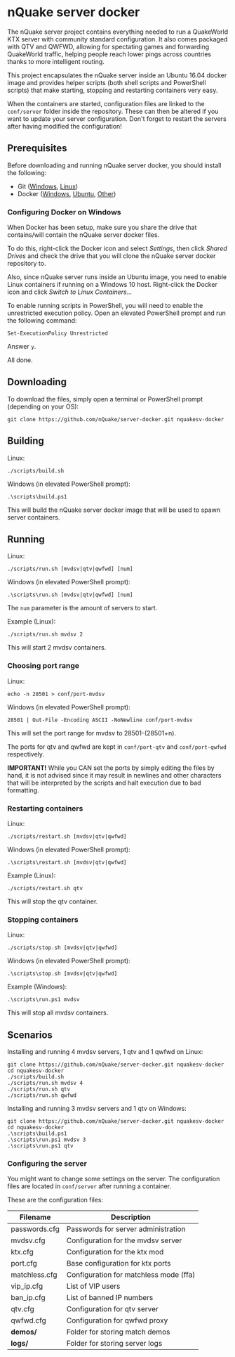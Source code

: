 # nQuake server docker

The nQuake server project contains everything needed to run a QuakeWorld KTX server with community standard configuration. It also comes packaged with QTV and QWFWD, allowing for spectating games and forwarding QuakeWorld traffic, helping people reach lower pings across countries thanks to more intelligent routing.

This project encapsulates the nQuake server inside an Ubuntu 16.04 docker image and provides helper scripts (both shell scripts and PowerShell scripts) that make starting, stopping and restarting containers very easy.

When the containers are started, configuration files are linked to the `conf/server` folder inside the repository. These can then be altered if you want to update your server configuration. Don't forget to restart the servers after having modified the configuration!

## Prerequisites

Before downloading and running nQuake server docker, you should install the following:

* Git ([Windows](https://git-scm.com/download/win), [Linux](https://git-scm.com/download/linux))
* Docker ([Windows](https://store.docker.com/editions/community/docker-ce-desktop-windows), [Ubuntu](https://docs.docker.com/engine/installation/linux/docker-ce/ubuntu/), [Other](https://www.docker.com/community-edition))

### Configuring Docker on Windows

When Docker has been setup, make sure you share the drive that contains/will contain the nQuake server docker files.

To do this, right-click the Docker icon and select *Settings*, then click *Shared Drives* and check the drive that you will clone the nQuake server docker repository to.

Also, since nQuake server runs inside an Ubuntu image, you need to enable Linux containers if running on a Windows 10 host. Right-click the Docker icon and click *Switch to Linux Containers...*

To enable running scripts in PowerShell, you will need to enable the unrestricted execution policy. Open an elevated PowerShell prompt and run the following command:

```
Set-ExecutionPolicy Unrestricted
```

Answer `y`.

All done.

## Downloading

To download the files, simply open a terminal or PowerShell prompt (depending on your OS):

```
git clone https://github.com/nQuake/server-docker.git nquakesv-docker
```

## Building

Linux:
```
./scripts/build.sh
```

Windows (in elevated PowerShell prompt):
```
.\scripts\build.ps1
```

This will build the nQuake server docker image that will be used to spawn server containers.

## Running

Linux:
```
./scripts/run.sh [mvdsv|qtv|qwfwd] [num]
```

Windows (in elevated PowerShell prompt):
```
.\scripts\run.sh [mvdsv|qtv|qwfwd] [num]
```

The `num` parameter is the amount of servers to start.

Example (Linux):
```
./scripts/run.sh mvdsv 2
```

This will start 2 mvdsv containers.

### Choosing port range

Linux:
```
echo -n 28501 > conf/port-mvdsv
```

Windows (in elevated PowerShell prompt):
```
28501 | Out-File -Encoding ASCII -NoNewline conf/port-mvdsv
```

This will set the port range for mvdsv to 28501-(28501+n).

The ports for qtv and qwfwd are kept in `conf/port-qtv` and `conf/port-qwfwd` respectively.

**IMPORTANT!** While you CAN set the ports by simply editing the files by hand, it is not advised since it may result in newlines and other characters that will be interpreted by the scripts and halt execution due to bad formatting.

### Restarting containers

Linux:
```
./scripts/restart.sh [mvdsv|qtv|qwfwd]
```

Windows (in elevated PowerShell prompt):
```
.\scripts\restart.sh [mvdsv|qtv|qwfwd]
```

Example (Linux):
```
./scripts/restart.sh qtv
```

This will stop the qtv container.

### Stopping containers

Linux:
```
./scripts/stop.sh [mvdsv|qtv|qwfwd]
```

Windows (in elevated PowerShell prompt):
```
.\scripts\stop.sh [mvdsv|qtv|qwfwd]
```

Example (Windows):
```
.\scripts\run.ps1 mvdsv
```

This will stop all mvdsv containers.

## Scenarios

Installing and running 4 mvdsv servers, 1 qtv and 1 qwfwd on Linux:

```
git clone https://github.com/nQuake/server-docker.git nquakesv-docker
cd nquakesv-docker
./scripts/build.sh
./scripts/run.sh mvdsv 4
./scripts/run.sh qtv
./scripts/run.sh qwfwd
```

Installing and running 3 mvdsv servers and 1 qtv on Windows:

```
git clone https://github.com/nQuake/server-docker.git nquakesv-docker
cd nquakesv-docker
.\scripts\build.ps1
.\scripts\run.ps1 mvdsv 3
.\scripts\run.ps1 qtv
```

### Configuring the server

You might want to change some settings on the server. The configuration files are located in `conf/server` after running a container.

These are the configuration files:

Filename|Description
---|---
passwords.cfg|Passwords for server administration
mvdsv.cfg|Configuration for the mvdsv server
ktx.cfg|Configuration for the ktx mod
port.cfg|Base configuration for ktx ports
matchless.cfg|Configuration for matchless mode (ffa)
vip_ip.cfg|List of VIP users
ban_ip.cfg|List of banned IP numbers
qtv.cfg|Configuration for qtv server
qwfwd.cfg|Configuration for qwfwd proxy
**demos/**|Folder for storing match demos
**logs/**|Folder for storing server logs
